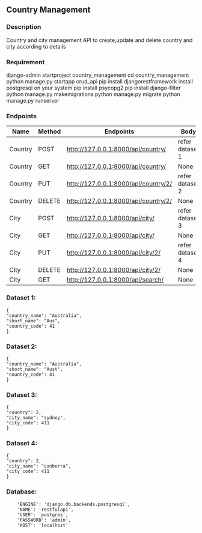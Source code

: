 ## Country Management

### Description
Country and city management API to create,update and delete country and city according to details

### Requirement
django-admin startproject country_management
cd country_management
python manage.py startapp crud_api
pip install djangorestframework
install postgresql on your system
pip install psycopg2
pip install django-filter
python manage.py makemigrations
python manage.py migrate
python manage.py runserver

### Endpoints

Name          | Method        |               Endpoints                 |      Body            |
------------- | ------------- | --------------------------------------  | -------------------- |
Country       | POST          |  http://127.0.0.1:8000/api/country/     |   refer dataset 1    |       
Country       | GET           |  http://127.0.0.1:8000/api/country/     |   None               |
Country       | PUT           |  http://127.0.0.1:8000/api/country/2/   |   refer dataset 2    |
Country       | DELETE        |  http://127.0.0.1:8000/api/country/2/   |   None               |
City          | POST          |  http://127.0.0.1:8000/api/city/        |   refer dataset 3    |
City          | GET           |  http://127.0.0.1:8000/api/city/        |   None               |
City          | PUT           |  http://127.0.0.1:8000/api/city/2/      |   refer dataset 4    |
City          | DELETE        |  http://127.0.0.1:8000/api/city/2/      |   None               |
City          | GET           |  http://127.0.0.1:8000/api/search/      |   None               |

### Dataset 1:
    {
    "country_name": "Australia",
    "short_name": "Aus",
    "country_code": 41
    }

### Dataset 2:
    {
    "country_name": "Australia",
    "short_name": "Aust",
    "country_code": 41
    }

### Dataset 3:
    {
    "country": 2,
    "city_name": "sydney",
    "city_code": 411
    }

### Dataset 4:
    {
    "country": 2,
    "city_name": "canberra",
    "city_code": 411
    }

### Database:
<!-- Please change credentials accordingly -->
        'ENGINE': 'django.db.backends.postgresql',
        'NAME': 'restfulapi',
        'USER': 'postgres',
        'PASSWORD': 'admin',
        'HOST': 'localhost'


